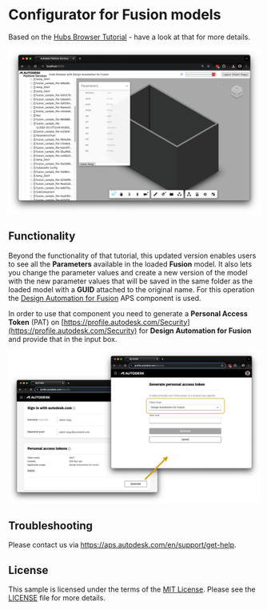 # Configurator for Fusion models

Based on the [Hubs Browser Tutorial](https://github.com/autodesk-platform-services/aps-hubs-browser-nodejs/blob/develop/README.md) - have a look at that for more details.

![Thumbnail](./thumbnail.png)

## Functionality
Beyond the functionality of that tutorial, this updated version enables users to see all the **Parameters** available in the loaded **Fusion** model.
It also lets you change the parameter values and create a new version of the model with the new parameter values that will be saved in the same folder as the loaded model with a **GUID** attached to the original name.
For this operation the [Design Automation for Fusion](https://aps.autodesk.com/en/docs/design-automation/v3/developers_guide/fusion_specific/) APS component is used.

In order to use that component you need to generate a **Personal Access Token** (PAT) on [https://profile.autodesk.com/Security](https://profile.autodesk.com/Security) for **Design Automation for Fusion** and provide that in the input box. 

![Personal Access Token creation](./images/PAT%20creation.drawio.png)

## Troubleshooting

Please contact us via https://aps.autodesk.com/en/support/get-help.

## License

This sample is licensed under the terms of the [MIT License](http://opensource.org/licenses/MIT).
Please see the [LICENSE](LICENSE) file for more details.